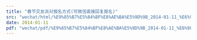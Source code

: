 ```yaml
---
title: "春节交友派对报名方式(可微信直接回复报名)"
src: "wechat/html/%E9%85%B7%E5%84%BF%E8%AE%BA%E5%9D%9B_2014-01-11_%E6%98%A5%E8%8A%82%E4%BA%A4%E5%8F%8B%E6%B4%BE%E5%AF%B9%E6%8A%A5%E5%90%8D%E6%96%B9%E5%BC%8F%28%E5%8F%AF%E5%BE%AE%E4%BF%A1%E7%9B%B4%E6%8E%A5%E5%9B%9E%E5%A4%8D%E6%8A%A5%E5%90%8D%29.html"
date: 2014-01-11
pdf: "wechat/pdf/%E9%85%B7%E5%84%BF%E8%AE%BA%E5%9D%9B_2014-01-11_%E6%98%A5%E8%8A%82%E4%BA%A4%E5%8F%8B%E6%B4%BE%E5%AF%B9%E6%8A%A5%E5%90%8D%E6%96%B9%E5%BC%8F%28%E5%8F%AF%E5%BE%AE%E4%BF%A1%E7%9B%B4%E6%8E%A5%E5%9B%9E%E5%A4%8D%E6%8A%A5%E5%90%8D%29.pdf"
---
```

